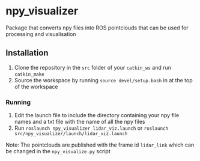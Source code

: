 # npy_visualizer
Package that converts npy files into ROS pointclouds that can be used for processing and visualisation 

## Installation

1. Clone the repository in the ```src``` folder of your ```catkin_ws``` and run ```catkin_make```
2. Source the workspace by running ```source devel/setup.bash``` in at the top of the workspace

### Running
1. Edit the launch file to include the directory containing your npy file names and a txt file with the name of all the npy files
2. Run ```roslaunch npy_visualizer lidar_viz.launch``` or ```roslaunch src/npy_visualizer/launch/lidar_viz.launch ```

Note: The pointclouds are published with the frame id ```lidar_link``` which can be changed in the ```npy_visualize.py``` script

